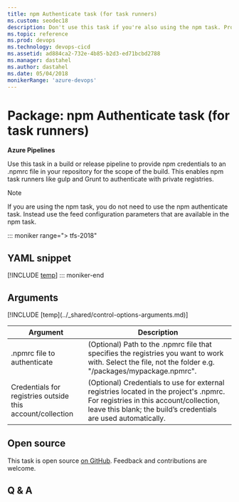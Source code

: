 ```yaml
---
title: npm Authenticate task (for task runners)
ms.custom: seodec18
description: Don't use this task if you're also using the npm task. Provides npm credentials to an .npmrc file in your repository for the scope of the build. This enables npm task runners like gulp and Grunt to authenticate with private registries.
ms.topic: reference
ms.prod: devops
ms.technology: devops-cicd
ms.assetid: ad884ca2-732e-4b85-b2d3-ed71bcbd2788
ms.manager: dastahel
ms.author: dastahel
ms.date: 05/04/2018
monikerRange: 'azure-devops'
---
```


# Package: npm Authenticate task (for task runners)

**Azure Pipelines**

Use this task in a build or release pipeline to provide npm credentials to an .npmrc file in your repository for the scope of the build. This enables npm task runners like gulp and Grunt to authenticate with private registries.

>[!NOTE]
> If you are using the npm task, you do not need to use the npm authenticate task. Instead use the feed configuration parameters that are available in the npm task.

::: moniker range="> tfs-2018"
## YAML snippet
[!INCLUDE [temp](../_shared/yaml/NpmAuthenticateV0.md)]
::: moniker-end

## Arguments

<table><thead><tr><th>Argument</th><th>Description</th></tr></thead>
<tr><td>.npmrc file to authenticate</td><td>(Optional) Path to the .npmrc file that specifies the registries you want to work with. Select the file, not the folder e.g. "/packages/mypackage.npmrc".</td></tr>
<tr><td>Credentials for registries outside this account/collection</td><td>(Optional) Credentials to use for external registries located in the project's .npmrc. For registries in this account/collection, leave this blank; the build’s credentials are used automatically.</td></tr>
[!INCLUDE [temp](../_shared/control-options-arguments.md)]
</table>

## Open source

This task is open source [on GitHub](https://github.com/Microsoft/azure-pipelines-tasks). Feedback and contributions are welcome.

## Q & A

<!-- BEGINSECTION class="md-qanda" -->

<!-- ENDSECTION -->
